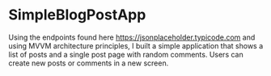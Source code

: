 # SimpleBlogPostApp

Using the endpoints found here https://jsonplaceholder.typicode.com and using MVVM architecture principles, I built a simple application that shows a list of posts and a single post page with random comments. Users can create new posts or comments in a new screen.
